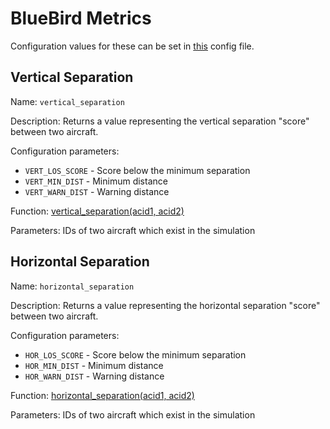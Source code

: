 
# BlueBird Metrics

Configuration values for these can be set in [this](../bluebird/metrics/bluebird/config.py) config file.

## Vertical Separation

Name: `vertical_separation`

Description: Returns a value representing the vertical separation "score" between two aircraft.

Configuration parameters:
- `VERT_LOS_SCORE` - Score below the minimum separation
- `VERT_MIN_DIST` - Minimum distance 
- `VERT_WARN_DIST` - Warning distance
    
Function: [vertical_separation(acid1, acid2)](../bluebird/metrics/bluebird/metrics.py)

Parameters: IDs of two aircraft which exist in the simulation

## Horizontal Separation

Name: `horizontal_separation`

Description: Returns a value representing the horizontal separation "score" between two aircraft.

Configuration parameters:
- `HOR_LOS_SCORE` - Score below the minimum separation
- `HOR_MIN_DIST` - Minimum distance 
- `HOR_WARN_DIST` - Warning distance
    
Function: [horizontal_separation(acid1, acid2)](../bluebird/metrics/bluebird/metrics.py)

Parameters: IDs of two aircraft which exist in the simulation
